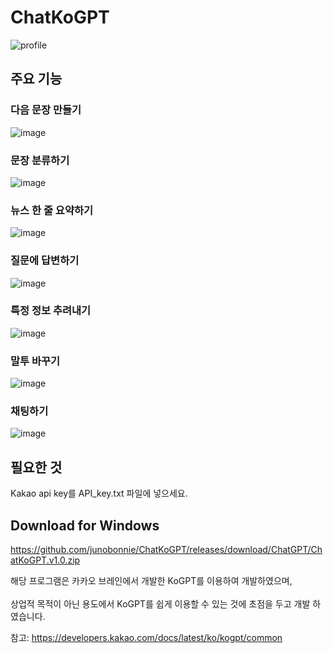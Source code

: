 # ChatKoGPT
![profile](https://user-images.githubusercontent.com/60418809/217011831-67c3272f-8ebd-42b3-adc7-1839644f330b.png)

## 주요 기능
### 다음 문장 만들기
![image](https://user-images.githubusercontent.com/60418809/217211790-5eeecae5-2b62-4174-a15a-8243f01382d0.png)
### 문장 분류하기
![image](https://user-images.githubusercontent.com/60418809/217210546-88fb911c-9ba0-45cc-8c50-b92a3ab147bc.png)
### 뉴스 한 줄 요약하기
![image](https://user-images.githubusercontent.com/60418809/217212483-bb4ac933-355e-4d80-847a-ee1d6fc9b506.png)
### 질문에 답변하기
![image](https://user-images.githubusercontent.com/60418809/217212986-6fae4aa5-23ab-4235-a249-c1cdd8268bca.png)
### 특정 정보 추려내기
![image](https://user-images.githubusercontent.com/60418809/217213904-98a5b165-3483-4cf4-be0e-5c109ac43de7.png)
### 말투 바꾸기
![image](https://user-images.githubusercontent.com/60418809/217214560-a29ecf4a-4f3f-4339-83a0-cf7c746da2cf.png)
### 채팅하기
![image](https://user-images.githubusercontent.com/60418809/217215647-2ad64636-c213-41ba-9d14-38ae5d1d7d7d.png)

## 필요한 것
Kakao api key를 API_key.txt 파일에 넣으세요.

## Download for Windows
https://github.com/junobonnie/ChatKoGPT/releases/download/ChatGPT/ChatKoGPT.v1.0.zip

해당 프로그램은 카카오 브레인에서 개발한 KoGPT를 이용하여 개발하였으며,</br></br>
상업적 목적이 아닌 용도에서 KoGPT를 쉽게 이용할 수 있는 것에 초점을 두고 개발 하였습니다.

참고: https://developers.kakao.com/docs/latest/ko/kogpt/common
